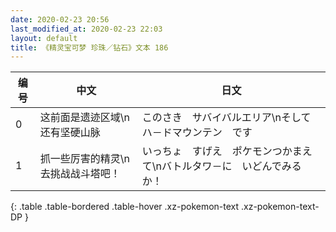 ```yaml
---
date: 2020-02-23 20:56
last_modified_at: 2020-02-23 22:03
layout: default
title: 《精灵宝可梦 珍珠／钻石》文本 186
---
```

| 编号 | 中文 | 日文 |
| ---- | ---- | ---- |
| 0 | 这前面是遗迹区域\n还有坚硬山脉 | このさき　サバイバルエリア\nそして　ハ－ドマウンテン　です |
| 1 | 抓一些厉害的精灵\n去挑战战斗塔吧！ | いっちょ　すげえ　ポケモンつかまえて\nバトルタワ－に　いどんでみるか！ |
{: .table .table-bordered .table-hover .xz-pokemon-text .xz-pokemon-text-DP }